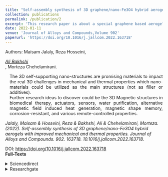 ```yaml
---
title: "Self-assembly synthesis of 3D graphene/nano-Fe3O4 hybrid aerogels with improved mechanical and thermal properties"
collection: publications
permalink: /publication/2
excerpt: 'This research paper is about a special graphene based aerogel synthesis with increased mechanical and thermal properties.'
date: 2022-01-11
venue: 'Journal of Alloys and Compounds,Volume 902'
paperurl: 'https://doi.org/10.1016/j.jallcom.2022.163718'
---
```

Authors: Maisam Jalaly, Reza Hosseini, <address class="author"><a rel="author" href="https://bakhshiali.github.io">Ali Bakhshi</a></address>, Morteza Chehelamirani.<br>
<p align="justify" style="padding-left: 1em">
The 3D self-supporting nano-structures are promising materials to impact the real 3D challenges in mechanical and thermal properties which nano-materials could be utilized as the main structures (not as filler or additives).<br>
Further research ideas to discover could be the 3D Magnetic structures in biomedical therapy, actuators, sensors, water purification, alternative magnetic field induced heat generation, magnetic shape memory, corrosion-resistant, and various remote-controlled properties.
</p>
<cite>Jalaly, Maisam & Hosseini, Reza & Bakhshi, Ali & Chehelamirani, Morteza. (2022). Self-assembly synthesis of 3D graphene/nano-Fe3O4 hybrid aerogels with improved mechanical and thermal properties. Journal of Alloys and Compounds. 902. 163718. 10.1016/j.jallcom.2022.163718.</cite>

DOI: https://doi.org/10.1016/j.jallcom.2022.163718 <br>
<b>Full-Texts</b>
<details>
<summary>Sciencedirect</summary>
  <a href="https://www.sciencedirect.com/science/article/pii/S0925838822001098">Jalaly, Maisam & Hosseini, Reza & Bakhshi, Ali & Chehelamirani, Morteza. (2022). Self-assembly synthesis of 3D graphene/nano-Fe3O4 hybrid aerogels with improved mechanical and thermal properties. Journal of Alloys and Compounds. 902. 163718. 10.1016/j.jallcom.2022.163718.</a>
</details>
<details>
<summary>Researchgate</summary>
  <a href="https://www.researchgate.net/publication/357757446_Self-assembly_synthesis_of_3D_graphenenano-Fe3O4_hybrid_aerogels_with_improved_mechanical_and_thermal_properties">Jalaly, Maisam & Hosseini, Reza & Bakhshi, Ali & Chehelamirani, Morteza. (2022). Self-assembly synthesis of 3D graphene/nano-Fe3O4 hybrid aerogels with improved mechanical and thermal properties. Journal of Alloys and Compounds. 902. 163718. 10.1016/j.jallcom.2022.163718.</a>
</details>

